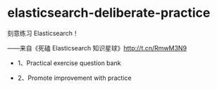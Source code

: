 # elasticsearch-deliberate-practice

刻意练习 Elasticsearch！

——来自《死磕 Elasticsearch 知识星球》http://t.cn/RmwM3N9

- 1、Practical exercise question bank

- 2、Promote improvement with practice
